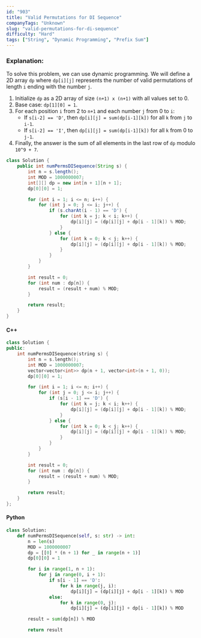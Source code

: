 ```yaml
---
id: "903"
title: "Valid Permutations for DI Sequence"
companyTags: "Unknown"
slug: "valid-permutations-for-di-sequence"
difficulty: "Hard"
tags: ["String", "Dynamic Programming", "Prefix Sum"]
---
```


### Explanation:
To solve this problem, we can use dynamic programming. We will define a 2D array `dp` where `dp[i][j]` represents the number of valid permutations of length `i` ending with the number `j`.

1. Initialize `dp` as a 2D array of size `(n+1) x (n+1)` with all values set to 0.
2. Base case: `dp[1][0] = 1`.
3. For each position `i` from 2 to `n+1` and each number `j` from 0 to `i`:
    - If `s[i-2] == 'D'`, then `dp[i][j] = sum(dp[i-1][k])` for all `k` from `j` to `i-1`.
    - If `s[i-2] == 'I'`, then `dp[i][j] = sum(dp[i-1][k])` for all `k` from 0 to `j-1`.
4. Finally, the answer is the sum of all elements in the last row of `dp` modulo `10^9 + 7`.

```java
class Solution {
    public int numPermsDISequence(String s) {
        int n = s.length();
        int MOD = 1000000007;
        int[][] dp = new int[n + 1][n + 1];
        dp[0][0] = 1;

        for (int i = 1; i <= n; i++) {
            for (int j = 0; j <= i; j++) {
                if (s.charAt(i - 1) == 'D') {
                    for (int k = j; k < i; k++) {
                        dp[i][j] = (dp[i][j] + dp[i - 1][k]) % MOD;
                    }
                } else {
                    for (int k = 0; k < j; k++) {
                        dp[i][j] = (dp[i][j] + dp[i - 1][k]) % MOD;
                    }
                }
            }
        }

        int result = 0;
        for (int num : dp[n]) {
            result = (result + num) % MOD;
        }

        return result;
    }
}
```

#### C++
```cpp
class Solution {
public:
    int numPermsDISequence(string s) {
        int n = s.length();
        int MOD = 1000000007;
        vector<vector<int>> dp(n + 1, vector<int>(n + 1, 0));
        dp[0][0] = 1;

        for (int i = 1; i <= n; i++) {
            for (int j = 0; j <= i; j++) {
                if (s[i - 1] == 'D') {
                    for (int k = j; k < i; k++) {
                        dp[i][j] = (dp[i][j] + dp[i - 1][k]) % MOD;
                    }
                } else {
                    for (int k = 0; k < j; k++) {
                        dp[i][j] = (dp[i][j] + dp[i - 1][k]) % MOD;
                    }
                }
            }
        }

        int result = 0;
        for (int num : dp[n]) {
            result = (result + num) % MOD;
        }

        return result;
    }
};
```

#### Python
```python
class Solution:
    def numPermsDISequence(self, s: str) -> int:
        n = len(s)
        MOD = 1000000007
        dp = [[0] * (n + 1) for _ in range(n + 1)]
        dp[0][0] = 1

        for i in range(1, n + 1):
            for j in range(0, i + 1):
                if s[i - 1] == 'D':
                    for k in range(j, i):
                        dp[i][j] = (dp[i][j] + dp[i - 1][k]) % MOD
                else:
                    for k in range(0, j):
                        dp[i][j] = (dp[i][j] + dp[i - 1][k]) % MOD

        result = sum(dp[n]) % MOD

        return result
```